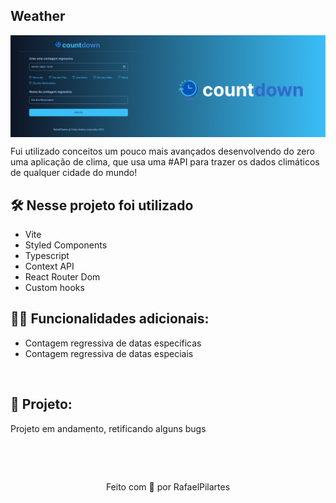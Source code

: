 ## Weather

<img src="https://raw.githubusercontent.com/RafaelPilartes/web-countdown-ts/main/public/CoverCountdown.png" align="center" />

Fui utilizado conceitos um pouco mais avançados desenvolvendo do zero uma aplicação de clima, que usa uma #API para trazer os dados climáticos de qualquer cidade do mundo!

## 🛠️ Nesse projeto foi utilizado

- Vite
- Styled Components
- Typescript
- Context API
- React Router Dom
- Custom hooks

## 👨‍💻 Funcionalidades adicionais:

- Contagem regressiva de datas especificas
- Contagem regressiva de datas especiais

<br />

## 🚧 Projeto:

Projeto em andamento, retificando alguns bugs

<br />

&nbsp;

<p align="center">Feito com 💙 por RafaelPilartes</p>
